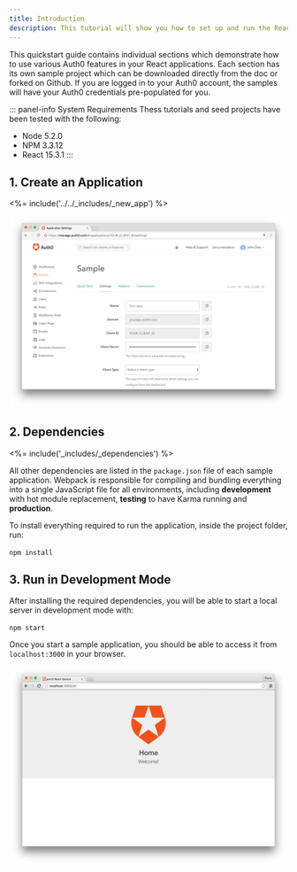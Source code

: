 ```yaml
---
title: Introduction
description: This tutorial will show you how to set up and run the React seed project provided by Auth0.
---
```


This quickstart guide contains individual sections which demonstrate how to use various Auth0 features in your React applications. Each section has its own sample project which can be downloaded directly from the doc or forked on Github. If you are logged in to your Auth0 account, the samples will have your Auth0 credentials pre-populated for you.

::: panel-info System Requirements
Thess tutorials and seed projects have been tested with the following:
* Node 5.2.0
* NPM 3.3.12
* React 15.3.1
:::

## 1. Create an Application



<%= include('../../_includes/_new_app') %>

![App Dashboard](/media/articles/angularjs/app_dashboard.png)

## 2. Dependencies

<%= include('_includes/_dependencies') %>

All other dependencies are listed in the `package.json` file of each sample application. Webpack is responsible for compiling and bundling everything into a single JavaScript file for all environments, including __development__ with hot module replacement, __testing__ to have Karma running and __production__.

To install everything required to run the application, inside the project folder, run:

`npm install`

## 3. Run in Development Mode

After installing the required dependencies, you will be able to start a local server in development mode with:

`npm start`

Once you start a sample application, you should be able to access it from `localhost:3000` in your browser.

![Starter](/media/articles/reactjs/starter_running.png)
